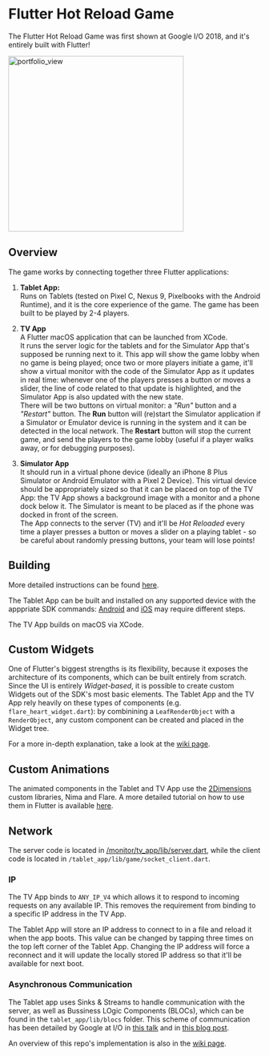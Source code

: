 # Flutter Hot Reload Game

The Flutter Hot Reload Game was first shown at Google I/O 2018, and it's entirely built with Flutter!

<img width="350" alt="portfolio_view" src="https://github.com/2d-inc/BiggerLogo/raw/master/hot_reload_twitter_short.mov.gif">

## Overview

The game works by connecting together three Flutter applications:
1. **Tablet App:**<br />
Runs on Tablets (tested on Pixel C, Nexus 9, Pixelbooks with the Android Runtime), and it is the core experience of the game. The game has been built to be played by 2-4 players. 

2. **TV App**<br />
A Flutter macOS application that can be launched from XCode.<br />
It runs the server logic for the tablets and for the Simulator App that's supposed be running next to it. This app will show the game lobby when no game is being played; once two or more players initiate a game, it'll show a virtual monitor with the code of the Simulator App as it updates in real time: whenever one of the players presses a button or moves a slider, the line of code related to that update is highlighted, and the Simulator App is also updated with the new state. <br />
There will be two buttons on virtual monitor: a _"Run"_ button and a _"Restart"_ button. The **Run** button will (re)start the Simulator application if a Simulator or Emulator device is running in the system and it can be detected in the local network. The **Restart** button will stop the current game, and send the players to the game lobby (useful if a player walks away, or for debugging purposes).

3. **Simulator App**<br />
It should run in a virtual phone device (ideally an iPhone 8 Plus Simulator or Android Emulator with a Pixel 2 Device). This virtual device should be appropriately sized so that it can be placed on top of the TV App: the TV App shows a background image with a monitor and a phone dock below it. The Simulator is meant to be placed as if the phone was docked in front of the screen. <br />
The App connects to the server (TV) and it'll be _Hot Reloaded_ every time a player presses a button or moves a slider on a playing tablet - so be careful about randomly pressing buttons, your team will lose points!

## Building

More detailed instructions can be found [here](https://github.com/2d-inc/BiggerLogo/wiki/Building).

The Tablet App can be built and installed on any supported device with the apppriate SDK commands: [Android](https://flutter.io/android-release/) and [iOS](https://flutter.io/ios-release/) may require different steps.

The TV App builds on macOS via XCode.

## Custom Widgets

One of Flutter's biggest strengths is its flexibility, because it exposes the architecture of its components, which can be built entirely from scratch. Since the UI is entirely _Widget-based_, it is possible to create custom Widgets out of the SDK's most basic elements. The Tablet App and the TV App rely heavily on these types of components (e.g. `flare_heart_widget.dart`): by combinining a `LeafRenderObject` with a `RenderObject`, any custom component can be created and placed in the Widget tree. 

For a more in-depth explanation, take a look at the [wiki page](https://github.com/2d-inc/BiggerLogo/wiki/Custom-Widgets).

## Custom Animations

The animated components in the Tablet and TV App use the [2Dimensions](www.2dimensions.com) custom libraries, Nima and Flare. A more detailed tutorial on how to use them in Flutter is available [here](https://www.2dimensions.com/learn/manual/export/flutter).

## Network

The server code is located in [/monitor/tv_app/lib/server.dart](https://github.com/2d-inc/BiggerLogo/blob/master/monitor/tv_app/lib/server.dart), while the client code is located in `/tablet_app/lib/game/socket_client.dart`.

### IP

The TV App binds to `ANY_IP_V4` which allows it to respond to incoming requests on any available IP. This removes the requirement from binding to a specific IP address in the TV App.

The Tablet App will store an IP address to connect to in a file and reload it when the app boots. This value can be changed by tapping three times on the top left corner of the Tablet App. Changing the IP address will force a reconnect and it will update the locally stored IP address so that it'll be available for next boot.

### Asynchronous Communication

The Tablet app uses Sinks & Streams to handle communication with the server, as well as Bussiness LOgic Components (BLOCs), which can be found in the `tablet_app/lib/blocs` folder. This scheme of communication has been detailed by Google at I/O in [this talk](https://www.youtube.com/watch?v=RS36gBEp8OI) and in [this blog post](https://medium.com/flutter-io/build-reactive-mobile-apps-in-flutter-companion-article-13950959e381).

An overview of this repo's implementation is also in the [wiki page](https://github.com/2d-inc/BiggerLogo/wiki/Asynchronous-Communication).